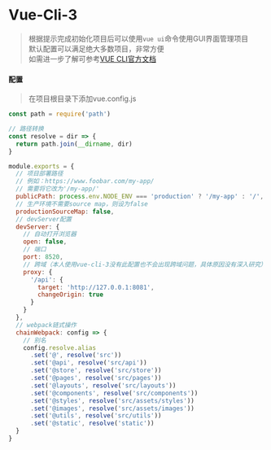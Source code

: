# Vue-Cli-3

> 根据提示完成初始化项目后可以使用```vue ui```命令使用GUI界面管理项目  
> 默认配置可以满足绝大多数项目，非常方便  
> 如需进一步了解可参考[VUE CLI官方文档](https://cli.vuejs.org/zh/guide/)  

#### 配置

> 在项目根目录下添加vue.config.js

```javascript
const path = require('path')

// 路径转换
const resolve = dir => {
  return path.join(__dirname, dir)
}

module.exports = {
  // 项目部署路径
  // 例如：https://www.foobar.com/my-app/
  // 需要将它改为'/my-app/'
  publicPath: process.env.NODE_ENV === 'production' ? '/my-app' : '/',
  // 生产环境不需要source map，则设为false
  productionSourceMap: false,
  // devServer配置
  devServer: {
    // 自动打开浏览器
    open: false,
    // 端口
    port: 8520,
    // 跨域（本人使用vue-cli-3没有此配置也不会出现跨域问题，具体原因没有深入研究）
    proxy: {
      '/api': {
        target: 'http://127.0.0.1:8081',
        changeOrigin: true
      }
    }
  },
  // webpack链式操作
  chainWebpack: config => {
    // 别名
    config.resolve.alias
      .set('@', resolve('src'))
      .set('@api', resolve('src/api'))
      .set('@store', resolve('src/store'))
      .set('@pages', resolve('src/pages'))
      .set('@layouts', resolve('src/layouts'))
      .set('@components', resolve('src/components'))
      .set('@styles', resolve('src/assets/styles'))
      .set('@images', resolve('src/assets/images'))
      .set('@utils', resolve('src/utils'))
      .set('@static', resolve('static'))
  }
}
````
